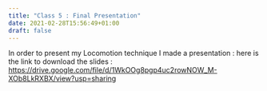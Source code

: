 ```yaml
---
title: "Class 5 : Final Presentation"
date: 2021-02-28T15:56:49+01:00
draft: false
---
```


In order to present my Locomotion technique I made a presentation : here is the link to download the slides : https://drive.google.com/file/d/1WkOOg8pgp4uc2rowNOW_M-XOb8LkRXBX/view?usp=sharing

